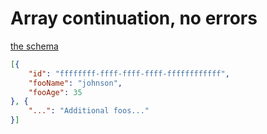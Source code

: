 # Array continuation, no errors

[the schema](../schemas/foo-list.schema.json)
```json
[{
    "id": "ffffffff-ffff-ffff-ffff-ffffffffffff",
    "fooName": "johnson",
    "fooAge": 35
}, {
    "...": "Additional foos..."
}]
```
